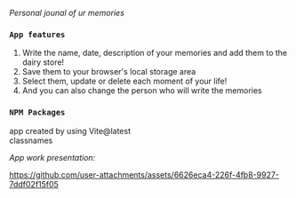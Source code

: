 _Personal jounal of ur memories_

### `App features`

1. Write the name, date, description of your memories and add them to the dairy store!
2. Save them to your browser's local storage area
3. Select them, update or delete each moment of your life!
4. And you can also change the person who will write the memories

### `NPM Packages`

app created by using Vite@latest  
classnames  

_App work presentation:_

https://github.com/user-attachments/assets/6626eca4-226f-4fb8-9927-7ddf02f15f05


